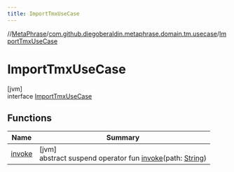 ```yaml
---
title: ImportTmxUseCase
---
```

//[MetaPhrase](../../../index.html)/[com.github.diegoberaldin.metaphrase.domain.tm.usecase](../index.html)/[ImportTmxUseCase](index.html)



# ImportTmxUseCase



[jvm]\
interface [ImportTmxUseCase](index.html)



## Functions


| Name | Summary |
|---|---|
| [invoke](invoke.html) | [jvm]<br>abstract suspend operator fun [invoke](invoke.html)(path: [String](https://kotlinlang.org/api/latest/jvm/stdlib/kotlin/-string/index.html)) |

